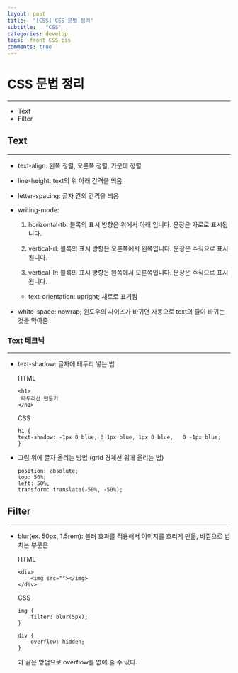 ```yaml
---
layout: post
title:  "[CSS] CSS 문법 정리"
subtitle:   "CSS"
categories: develop
tags:  front CSS css
comments: true
---
```


# CSS 문법 정리
---
- Text
- Filter




## Text
---
- text-align: 왼쪽 정렬, 오른쪽 정렬, 가운데 정렬
- line-height: text의 위 아래 간격을 띄움
- letter-spacing: 글자 간의 간격을 띄움
- writing-mode:

    1. horizontal-tb: 블록의 표시 방향은 위에서 아래 입니다. 문장은 가로로 표시됩니다.

    1. vertical-rl: 블록의 표시 방향은 오른쪽에서 왼쪽입니다. 문장은 수직으로 표시됩니다.

    1. vertical-lr: 블록의 표시 방향은 왼쪽에서 오른쪽입니다. 문장은 수직으로 표시됩니다.
   
  - text-orientation: upright; 새로로 표기됨
- white-space: nowrap; 윈도우의 사이즈가 바뀌면 자동으로 text의 줄이 바뀌는 것을 막아줌

### Text 테크닉
---
- text-shadow: 글자에 테두리 넣는 법
  
    HTML
    ```
    <h1>
     테두리선 만들기
    </h1>
    ```
    CSS
    ```
    h1 {
    text-shadow: -1px 0 blue, 0 1px blue, 1px 0 blue,   0 -1px blue;
    }
    ```
- 그림 위에 글자 올리는 방법 (grid 경계선 위에 올리는 법)

    ```
    position: absolute;
    top: 50%;
    left: 50%;
    transform: translate(-50%, -50%);
    ```
## Filter
---
- blur(ex. 50px, 1.5rem): 블러 효과를 적용해서 이미지를 흐리게 만듦, 바깥으로 넘치는 부분은

    HTML
    ```
    <div>
        <img src=""></img>
    </div>
    ```

    CSS
    ```
    img {
        filter: blur(5px);
    }

    div {
        overflow: hidden;
    }
    ```
    과 같은 방법으로 overflow를 없애 줄 수 있다.